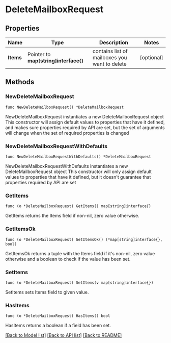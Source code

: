 # DeleteMailboxRequest

## Properties

Name | Type | Description | Notes
------------ | ------------- | ------------- | -------------
**Items** | Pointer to **map[string]interface{}** | contains list of mailboxes you want to delete | [optional] 

## Methods

### NewDeleteMailboxRequest

`func NewDeleteMailboxRequest() *DeleteMailboxRequest`

NewDeleteMailboxRequest instantiates a new DeleteMailboxRequest object
This constructor will assign default values to properties that have it defined,
and makes sure properties required by API are set, but the set of arguments
will change when the set of required properties is changed

### NewDeleteMailboxRequestWithDefaults

`func NewDeleteMailboxRequestWithDefaults() *DeleteMailboxRequest`

NewDeleteMailboxRequestWithDefaults instantiates a new DeleteMailboxRequest object
This constructor will only assign default values to properties that have it defined,
but it doesn't guarantee that properties required by API are set

### GetItems

`func (o *DeleteMailboxRequest) GetItems() map[string]interface{}`

GetItems returns the Items field if non-nil, zero value otherwise.

### GetItemsOk

`func (o *DeleteMailboxRequest) GetItemsOk() (*map[string]interface{}, bool)`

GetItemsOk returns a tuple with the Items field if it's non-nil, zero value otherwise
and a boolean to check if the value has been set.

### SetItems

`func (o *DeleteMailboxRequest) SetItems(v map[string]interface{})`

SetItems sets Items field to given value.

### HasItems

`func (o *DeleteMailboxRequest) HasItems() bool`

HasItems returns a boolean if a field has been set.


[[Back to Model list]](../README.md#documentation-for-models) [[Back to API list]](../README.md#documentation-for-api-endpoints) [[Back to README]](../README.md)


